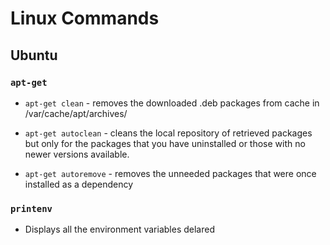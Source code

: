 # Linux Commands

## Ubuntu

### ```apt-get```

* ``` apt-get clean ``` - removes the downloaded .deb packages from cache in /var/cache/apt/archives/

* ``` apt-get autoclean ``` - cleans the local repository of retrieved packages but only for the packages that you have uninstalled or those with no newer versions available.

* ``` apt-get autoremove ``` - removes the unneeded packages that were once installed as a dependency

### ```printenv```
* Displays all the environment variables delared